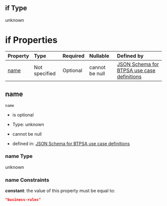 ## if Type

unknown

# if Properties

| Property      | Type          | Required | Nullable       | Defined by                                                                                                                                                                                                        |
| :------------ | :------------ | :------- | :------------- | :---------------------------------------------------------------------------------------------------------------------------------------------------------------------------------------------------------------- |
| [name](#name) | Not specified | Optional | cannot be null | [JSON Schema for BTPSA use case definitions](btpsa-usecase-properties-services-items-allof-1-then-allof-16-if-properties-name.md "undefined#/properties/services/items/allOf/1/then/allOf/16/if/properties/name") |

## name



`name`

*   is optional

*   Type: unknown

*   cannot be null

*   defined in: [JSON Schema for BTPSA use case definitions](btpsa-usecase-properties-services-items-allof-1-then-allof-16-if-properties-name.md "undefined#/properties/services/items/allOf/1/then/allOf/16/if/properties/name")

### name Type

unknown

### name Constraints

**constant**: the value of this property must be equal to:

```json
"business-rules"
```
